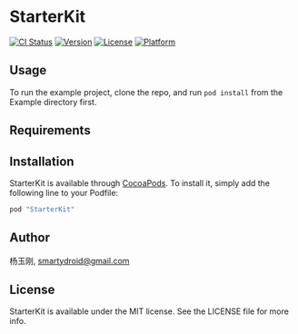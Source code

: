 # StarterKit

[![CI Status](http://img.shields.io/travis/杨玉刚/StarterKit.svg?style=flat)](https://travis-ci.org/杨玉刚/StarterKit)
[![Version](https://img.shields.io/cocoapods/v/StarterKit.svg?style=flat)](http://cocoapods.org/pods/StarterKit)
[![License](https://img.shields.io/cocoapods/l/StarterKit.svg?style=flat)](http://cocoapods.org/pods/StarterKit)
[![Platform](https://img.shields.io/cocoapods/p/StarterKit.svg?style=flat)](http://cocoapods.org/pods/StarterKit)

## Usage

To run the example project, clone the repo, and run `pod install` from the Example directory first.

## Requirements

## Installation

StarterKit is available through [CocoaPods](http://cocoapods.org). To install
it, simply add the following line to your Podfile:

```ruby
pod "StarterKit"
```

## Author

杨玉刚, smartydroid@gmail.com

## License

StarterKit is available under the MIT license. See the LICENSE file for more info.
